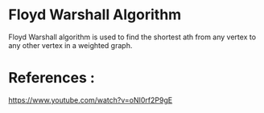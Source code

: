 # Floyd Warshall Algorithm
Floyd Warshall algorithm is used to find the shortest ath from any vertex to any other vertex in a weighted graph.

# References :
https://www.youtube.com/watch?v=oNI0rf2P9gE

